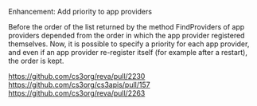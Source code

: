 Enhancement: Add priority to app providers

Before the order of the list returned by the method FindProviders
of app providers depended from the order in which the app provider registered
themselves.
Now, it is possible to specify a priority for each app provider, and even if
an app provider re-register itself (for example after a restart), the order
is kept.

https://github.com/cs3org/reva/pull/2230
https://github.com/cs3org/cs3apis/pull/157
https://github.com/cs3org/reva/pull/2263